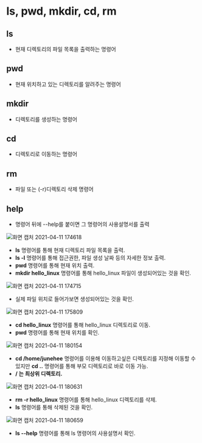 # ls, pwd, mkdir, cd, rm 
## ls 
- 현재 디렉토리의 파일 목록을 출력하는 명령어

## pwd
- 현재 위치하고 있는 디렉토리를 알려주는 명령어

## mkdir
- 디렉토리를 생성하는 명령어

## cd
- 디렉토리로 이동하는 명령어

## rm
- 파일 또는 (-r)디렉토리 삭제 명령어

## help
- 명령어 뒤에 --help를 붙이면 그 명령어의 사용설명서를 출력


![화면 캡처 2021-04-11 174618](https://user-images.githubusercontent.com/63636275/114298404-357b4900-9af1-11eb-910c-811141f256b9.jpg)
- **ls** 명령어를 통해 현재 디렉토리 파일 목록을 출력.
- **ls -l** 명령어를 통해 접근권한, 파일 생성 날짜 등의 자세한 정보 출력.
- **pwd** 명령어를 통해 현재 위치 출력.
- **mkdir hello_linux** 명령어를 통해 hello_linux 파일이 생성되어있는 것을 확인.

![화면 캡처 2021-04-11 174715](https://user-images.githubusercontent.com/63636275/114298509-bd615300-9af1-11eb-9128-c5fbd6fd8fae.jpg)
- 실제 파일 위치로 들어가보면 생성되어있는 것을 확인.

![화면 캡처 2021-04-11 175809](https://user-images.githubusercontent.com/63636275/114298545-dc5fe500-9af1-11eb-826c-211e4180dbe2.jpg)
- **cd hello_linux** 명령어를 통해 hello_linux 디렉토리로 이동.
- **pwd** 명령어를 통해 현재 위치를 확인.

![화면 캡처 2021-04-11 180154](https://user-images.githubusercontent.com/63636275/114298581-1204ce00-9af2-11eb-8aff-371d8b7f146e.jpg)
- **cd /home/junehee** 명령어를 이용해 이동하고싶은 디렉토리를 지정해 이동할 수 있지만 **cd ..** 명령어를 통해 부모 디렉토리로 바로 이동 가능.
- **/ 는 최상위 디렉토리.**

![화면 캡처 2021-04-11 180631](https://user-images.githubusercontent.com/63636275/114298675-90617000-9af2-11eb-85e0-bb1cbf823b93.jpg)
- **rm -r hello_linux** 명령어를 통해 hello_linux 디렉토리를 삭제.
- **ls** 명령어를 통해 삭제된 것을 확인.

![화면 캡처 2021-04-11 180659](https://user-images.githubusercontent.com/63636275/114298732-ba1a9700-9af2-11eb-83b6-757f37cd57bf.jpg)
- **ls --help** 명령어를 통해 ls 명령어의 사용설명서 확인.